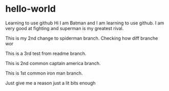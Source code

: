 # hello-world
Learning to use github
Hi I am Batman and I am learning to use github.
I am very good at fighting and superman is my greatest rival.

This is my 2nd change to spiderman branch.
Checking how diff branche wor

This is a 3rd test from readme branch.


This is 2nd common captain america branch.

This is 1st common iron man branch.

 Just give me a reason just a lit bits enough



